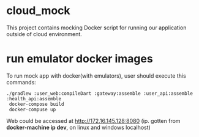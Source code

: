 # cloud_mock
This project contains mocking Docker script for running our application outside of cloud environment. 

# run emulator docker images

To run mock app with docker(with emulators), user should execute this commands:

    ./gradlew :user_web:compileDart :gateway:assemble :user_api:assemble :health_api:assemble
     docker-compose build
     docker-compuse up

Web could be accessed at http://172.16.145.128:8080 (ip. gotten from **docker-machine ip dev**, on linux and windows localhost)
